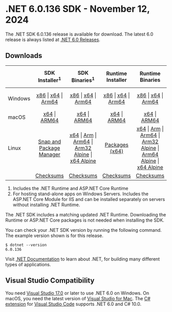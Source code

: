# .NET 6.0.136 SDK - November 12, 2024

The .NET SDK 6.0.136 release is available for download. The latest 6.0 release is always listed at [.NET 6.0 Releases](../README.md).

## Downloads

|           | SDK Installer<sup>1</sup>                        | SDK Binaries<sup>1</sup>                 | Runtime Installer                                        | Runtime Binaries                                 | ASP.NET Core Runtime           |Windows Desktop Runtime          |
| --------- | :------------------------------------------:     | :----------------------:                 | :---------------------------:                            | :-------------------------:                      | :-----------------:            | :-----------------:            |
| Windows   | [x86][dotnet-sdk-win-x86.exe] \| [x64][dotnet-sdk-win-x64.exe] \| [Arm64][dotnet-sdk-win-arm64.exe] | [x86][dotnet-sdk-win-x86.zip] \| [x64][dotnet-sdk-win-x64.zip] \|  [Arm64][dotnet-sdk-win-arm64.zip] | [x86][dotnet-runtime-win-x86.exe] \| [x64][dotnet-runtime-win-x64.exe] \| [Arm64][dotnet-runtime-win-arm64.exe] | [x86][dotnet-runtime-win-x86.zip] \| [x64][dotnet-runtime-win-x64.zip] \| [Arm64][dotnet-runtime-win-arm64.zip] | [x86][aspnetcore-runtime-win-x86.exe] \| [x64][aspnetcore-runtime-win-x64.exe] \|<br/> [Hosting Bundle][dotnet-hosting-win.exe]<sup>2</sup> | [x86][windowsdesktop-runtime-win-x86.exe] \| [x64][windowsdesktop-runtime-win-x64.exe] \| [Arm64][windowsdesktop-runtime-win-arm64.exe] |
| macOS     | [x64][dotnet-sdk-osx-x64.pkg] \| [ARM64][dotnet-sdk-osx-arm64.pkg] | [x64][dotnet-sdk-osx-x64.tar.gz] \| [ARM64][dotnet-sdk-osx-arm64.tar.gz]  | [x64][dotnet-runtime-osx-x64.pkg] \| [ARM64][dotnet-runtime-osx-arm64.pkg] | [x64][dotnet-runtime-osx-x64.tar.gz] \| [ARM64][dotnet-runtime-osx-arm64.tar.gz]| [x64][aspnetcore-runtime-osx-x64.tar.gz] \| [ARM64][aspnetcore-runtime-osx-arm64.tar.gz] | - |<sup>1</sup>
| Linux     |  [Snap and Package Manager](../install-linux.md)  | [x64][dotnet-sdk-linux-x64.tar.gz] \| [Arm][dotnet-sdk-linux-arm.tar.gz]  \| [Arm64][dotnet-sdk-linux-arm64.tar.gz] \| [Arm32 Alpine][dotnet-sdk-linux-musl-arm.tar.gz]  \| [x64 Alpine][dotnet-sdk-linux-musl-x64.tar.gz] | [Packages (x64)][linux-packages] | [x64][dotnet-runtime-linux-x64.tar.gz] \| [Arm][dotnet-runtime-linux-arm.tar.gz] \| [Arm64][dotnet-runtime-linux-arm64.tar.gz] \| [Arm32 Alpine][dotnet-runtime-linux-musl-arm.tar.gz] \| [Arm64 Alpine][dotnet-runtime-linux-musl-arm64.tar.gz] \| [x64 Alpine][dotnet-runtime-linux-musl-x64.tar.gz]  | [x64][aspnetcore-runtime-linux-x64.tar.gz]<sup>1</sup>  \| [Arm][aspnetcore-runtime-linux-arm.tar.gz]<sup>1</sup> \| [Arm64][aspnetcore-runtime-linux-arm64.tar.gz]<sup>1</sup> \| [x64 Alpine][aspnetcore-runtime-linux-musl-x64.tar.gz] | - | <sup>1</sup> |
|  | [Checksums][checksums-sdk]                             | [Checksums][checksums-sdk]                                      | [Checksums][checksums-runtime]                             | [Checksums][checksums-runtime]  | [Checksums][checksums-runtime]  | [Checksums][checksums-runtime]

1. Includes the .NET Runtime and ASP.NET Core Runtime
2. For hosting stand-alone apps on Windows Servers. Includes the ASP.NET Core Module for IIS and can be installed separately on servers without installing .NET Runtime.

The .NET SDK includes a matching updated .NET Runtime. Downloading the Runtime or ASP.NET Core packages is not needed when installing the SDK.

You can check your .NET SDK version by running the following command. The example version shown is for this release.

```console
$ dotnet --version
6.0.136
```

Visit [.NET Documentation](https://learn.microsoft.com/dotnet/core/) to learn about .NET, for building many different types of applications.

## Visual Studio Compatibility

You need [Visual Studio 17.0](https://visualstudio.microsoft.com) or later to use .NET 6.0 on Windows. On macOS, you need the latest version of [Visual Studio for Mac](https://visualstudio.microsoft.com/vs/mac/). The [C# extension](https://code.visualstudio.com/docs/languages/dotnet) for [Visual Studio Code](https://code.visualstudio.com/) supports .NET 6.0 and C# 10.0.

[blob-runtime]: https://builds.dotnet.microsoft.com/dotnet/Runtime/
[blob-sdk]: https://builds.dotnet.microsoft.com/dotnet/Sdk/
[release-notes]: 6.0.136.md

[checksums-runtime]: https://builds.dotnet.microsoft.com/dotnet/checksums/6.0.36-sha.txt
[checksums-sdk]: https://builds.dotnet.microsoft.com/dotnet/checksums/6.0.36-sha.txt

[linux-install]: https://learn.microsoft.com/dotnet/core/install/linux

[dotnet-blog]:  https://devblogs.microsoft.com/dotnet/May-2024-updates/
[aspnet-blog]: https://devblogs.microsoft.com/dotnet/announcing-asp-net-core-in-net-6/
[maui-blog]: https://devblogs.microsoft.com/dotnet/update-on-dotnet-maui/
[linux-packages]: ../install-linux.md



[//]: # ( Runtime 6.0.36)
[dotnet-runtime-linux-arm.tar.gz]: https://download.visualstudio.microsoft.com/download/pr/bab6b400-38f6-485a-8ca2-a2039d7b699a/87ae685d9df812b27be2af8b05ae27eb/dotnet-runtime-6.0.36-linux-arm.tar.gz
[dotnet-runtime-linux-arm64.tar.gz]: https://download.visualstudio.microsoft.com/download/pr/5aa79fd1-fac6-445f-9e68-003a0d368656/f21c1d45e64633019645d164cc53cf5b/dotnet-runtime-6.0.36-linux-arm64.tar.gz
[dotnet-runtime-linux-musl-arm.tar.gz]: https://download.visualstudio.microsoft.com/download/pr/1befe57f-0495-47e1-b6d0-810c47dbd777/c15062a1d53a086e49994356647f99f0/dotnet-runtime-6.0.36-linux-musl-arm.tar.gz
[dotnet-runtime-linux-musl-arm64.tar.gz]: https://download.visualstudio.microsoft.com/download/pr/b03f2676-0841-4585-b18a-73c763ea6e08/f392aa52226cb0de2f5e2402af0b5a70/dotnet-runtime-6.0.36-linux-musl-arm64.tar.gz
[dotnet-runtime-linux-musl-x64.tar.gz]: https://download.visualstudio.microsoft.com/download/pr/9509eac8-2788-4fee-912c-edbcc9a87c40/e8073d775d1c6be5006aeba81b024b18/dotnet-runtime-6.0.36-linux-musl-x64.tar.gz
[dotnet-runtime-linux-x64.tar.gz]: https://download.visualstudio.microsoft.com/download/pr/d0d7fabb-4221-441a-84ae-e94f59c8ab42/a7cd6251bd8ce5fac4baa1c057e4c5ed/dotnet-runtime-6.0.36-linux-x64.tar.gz
[dotnet-runtime-osx-arm64.pkg]: https://download.visualstudio.microsoft.com/download/pr/2258b557-814b-4a44-a7bd-5ac2209aba85/13eb109a5c46211b816ea950c91cee0c/dotnet-runtime-6.0.36-osx-arm64.pkg
[dotnet-runtime-osx-arm64.tar.gz]: https://download.visualstudio.microsoft.com/download/pr/fa2cef0a-6107-4aeb-9a45-a06a0329d56c/b9d386983e3f1d7570026645d9b7158a/dotnet-runtime-6.0.36-osx-arm64.tar.gz
[dotnet-runtime-osx-x64.pkg]: https://download.visualstudio.microsoft.com/download/pr/80c09607-a1af-45ff-827f-a2acaeaa576c/efc68fc7b22ea9289e5a5764050ae79a/dotnet-runtime-6.0.36-osx-x64.pkg
[dotnet-runtime-osx-x64.tar.gz]: https://download.visualstudio.microsoft.com/download/pr/4aab6108-c6f0-4b7a-b1b0-37f6b0fa621c/122b1b42895150267dbba61df69a2455/dotnet-runtime-6.0.36-osx-x64.tar.gz
[dotnet-runtime-win-arm64.exe]: https://download.visualstudio.microsoft.com/download/pr/4ed65c50-4ef3-4c90-890b-b229ff8a4ed5/b138c1201dca5b9c837488acf064a1c6/dotnet-runtime-6.0.36-win-arm64.exe
[dotnet-runtime-win-arm64.zip]: https://download.visualstudio.microsoft.com/download/pr/ae19a108-3cbc-4ca0-a4b8-c150aa1f12bc/b1f69657a656d18b3394802d439944d2/dotnet-runtime-6.0.36-win-arm64.zip
[dotnet-runtime-win-x64.exe]: https://download.visualstudio.microsoft.com/download/pr/1a5fc50a-9222-4f33-8f73-3c78485a55c7/1cb55899b68fcb9d98d206ba56f28b66/dotnet-runtime-6.0.36-win-x64.exe
[dotnet-runtime-win-x64.zip]: https://download.visualstudio.microsoft.com/download/pr/268f4e36-89a9-42bb-905e-777014173306/061b9dfad5c34f7d262ea82c20396b7f/dotnet-runtime-6.0.36-win-x64.zip
[dotnet-runtime-win-x86.exe]: https://download.visualstudio.microsoft.com/download/pr/727d79cb-6a4c-4a6b-bd9e-af99ad62de0b/5cd3550f1589a2f1b3a240c745dd1023/dotnet-runtime-6.0.36-win-x86.exe
[dotnet-runtime-win-x86.zip]: https://download.visualstudio.microsoft.com/download/pr/0cc3f564-be24-4a10-8071-786859e768f9/8d5dd547565a37e93dee27f741c0c847/dotnet-runtime-6.0.36-win-x86.zip

[//]: # ( WindowsDesktop 6.0.36)
[windowsdesktop-runtime-win-arm64.exe]: https://download.visualstudio.microsoft.com/download/pr/77154c66-aae2-4695-94d3-db0f82305ff9/5b3684e1750b2a7a73f7b6db93f813b2/windowsdesktop-runtime-6.0.36-win-arm64.exe
[windowsdesktop-runtime-win-arm64.zip]: https://download.visualstudio.microsoft.com/download/pr/611e596c-63ca-47ad-9868-f9447a229e40/59f71489d995dbc966febdc9e3f74144/windowsdesktop-runtime-6.0.36-win-arm64.zip
[windowsdesktop-runtime-win-x64.exe]: https://download.visualstudio.microsoft.com/download/pr/f6b6c5dc-e02d-4738-9559-296e938dabcb/b66d365729359df8e8ea131197715076/windowsdesktop-runtime-6.0.36-win-x64.exe
[windowsdesktop-runtime-win-x64.zip]: https://download.visualstudio.microsoft.com/download/pr/c9af87fe-bd4f-4079-8dc0-a3ee8656a0a8/61ab5ad679746692abfce7719ae150e3/windowsdesktop-runtime-6.0.36-win-x64.zip
[windowsdesktop-runtime-win-x86.exe]: https://download.visualstudio.microsoft.com/download/pr/cdc314df-4a4c-4709-868d-b974f336f77f/acd5ab7637e456c8a3aa667661324f6d/windowsdesktop-runtime-6.0.36-win-x86.exe
[windowsdesktop-runtime-win-x86.zip]: https://download.visualstudio.microsoft.com/download/pr/0aeb9647-4143-48b4-8d8c-3f85381401ee/7ecf1430c34229d9765b33dc72bc82e4/windowsdesktop-runtime-6.0.36-win-x86.zip

[//]: # ( ASP 6.0.36)
[aspnetcore-runtime-linux-arm.tar.gz]: https://download.visualstudio.microsoft.com/download/pr/5a1d54ad-f01e-4407-a413-493a5e81f802/9773a2ed4499d6d8c2a89714aa3d9c4c/aspnetcore-runtime-6.0.36-linux-arm.tar.gz
[aspnetcore-runtime-linux-arm64.tar.gz]: https://download.visualstudio.microsoft.com/download/pr/19bb2019-9acc-4c85-a397-5c84aad3e79e/094076519c27db7d2619aee8744c9eaf/aspnetcore-runtime-6.0.36-linux-arm64.tar.gz
[aspnetcore-runtime-linux-musl-arm.tar.gz]: https://download.visualstudio.microsoft.com/download/pr/e2fbcaba-7da0-4d87-bb1b-0b78e53a9d86/9c695640f542279269b0ddf23c27060e/aspnetcore-runtime-6.0.36-linux-musl-arm.tar.gz
[aspnetcore-runtime-linux-musl-arm64.tar.gz]: https://download.visualstudio.microsoft.com/download/pr/52842791-2dea-4278-86c7-4f1d4a45c0e0/87ef463f7e608b9d239066f02d09098f/aspnetcore-runtime-6.0.36-linux-musl-arm64.tar.gz
[aspnetcore-runtime-linux-musl-x64.tar.gz]: https://download.visualstudio.microsoft.com/download/pr/2fc024a5-bb7a-4860-a38a-89248a6466f2/95ce83467434e681a3bd771052ffbb91/aspnetcore-runtime-6.0.36-linux-musl-x64.tar.gz
[aspnetcore-runtime-linux-x64.tar.gz]: https://download.visualstudio.microsoft.com/download/pr/6f4d628c-903a-4c54-8e78-584ac3fad3e9/35c386c099e48775ba50df7bb3dfd93a/aspnetcore-runtime-6.0.36-linux-x64.tar.gz
[aspnetcore-runtime-osx-arm64.tar.gz]: https://download.visualstudio.microsoft.com/download/pr/2271afcd-e427-478e-af95-bea3ef119bbb/4a4d713978ad045bca1ff93eb661611f/aspnetcore-runtime-6.0.36-osx-arm64.tar.gz
[aspnetcore-runtime-osx-x64.tar.gz]: https://download.visualstudio.microsoft.com/download/pr/daee4540-b60b-478e-8ffc-37c8798ed6bb/85267ac81195d92e6f1045e84e8a3baa/aspnetcore-runtime-6.0.36-osx-x64.tar.gz
[aspnetcore-runtime-win-arm64.zip]: https://download.visualstudio.microsoft.com/download/pr/f96d692b-fec8-4dfd-8f8c-7721e070469d/7c58650eb778b957c21e9520360ba88b/aspnetcore-runtime-6.0.36-win-arm64.zip
[aspnetcore-runtime-win-x64.exe]: https://download.visualstudio.microsoft.com/download/pr/0f0ea01c-ef7c-4493-8960-d1e9269b718b/3f95c5bd383be65c2c3384e9fa984078/aspnetcore-runtime-6.0.36-win-x64.exe
[aspnetcore-runtime-win-x64.zip]: https://download.visualstudio.microsoft.com/download/pr/7887ade5-0f62-4bed-9d5c-f0e3b109b709/33fb9df0a230e8b3c74394580de26b2b/aspnetcore-runtime-6.0.36-win-x64.zip
[aspnetcore-runtime-win-x86.exe]: https://download.visualstudio.microsoft.com/download/pr/8cfa7f46-88f2-4521-a2d8-59b827420344/447de18a48115ac0fe6f381f0528e7a5/aspnetcore-runtime-6.0.36-win-x86.exe
[aspnetcore-runtime-win-x86.zip]: https://download.visualstudio.microsoft.com/download/pr/9bea7e5e-e799-45cc-90b6-fdff513d0833/f4048b2a72b59e145b97ed7a363366c7/aspnetcore-runtime-6.0.36-win-x86.zip
[dotnet-hosting-win.exe]: https://download.visualstudio.microsoft.com/download/pr/9b8253ef-554d-4636-b708-e154c0199ce5/f3673dd1f2dc80e5b0505cbd2d4bd5d2/dotnet-hosting-6.0.36-win.exe


[//]: # ( SDK 6.0.136)
[dotnet-sdk-linux-arm.tar.gz]: https://download.visualstudio.microsoft.com/download/pr/6e0841de-3911-402e-8340-171026626dc9/8655b8901d68e0e961c8d8fcc470b08c/dotnet-sdk-6.0.136-linux-arm.tar.gz
[dotnet-sdk-linux-arm64.tar.gz]: https://download.visualstudio.microsoft.com/download/pr/4f4db241-7548-48a8-b28c-bcc18a257518/4e183425102461b9a6749ae2dc3626b1/dotnet-sdk-6.0.136-linux-arm64.tar.gz
[dotnet-sdk-linux-musl-arm.tar.gz]: https://download.visualstudio.microsoft.com/download/pr/de3eef37-e90f-4b30-90f7-5769834ceed3/b122c8eaf09a128299c8a7ea0c2dbe55/dotnet-sdk-6.0.136-linux-musl-arm.tar.gz
[dotnet-sdk-linux-musl-arm64.tar.gz]: https://download.visualstudio.microsoft.com/download/pr/dc0bc4ec-c584-46cc-8f35-a1868f71b0dc/3271ad62955e098403bf5494e606c712/dotnet-sdk-6.0.136-linux-musl-arm64.tar.gz
[dotnet-sdk-linux-musl-x64.tar.gz]: https://download.visualstudio.microsoft.com/download/pr/93d00c94-9563-4e96-958e-2c0fef32ba85/7e74e55e727fffd5df6af22bf9050e41/dotnet-sdk-6.0.136-linux-musl-x64.tar.gz
[dotnet-sdk-linux-x64.tar.gz]: https://download.visualstudio.microsoft.com/download/pr/1a13a47c-87b6-4a2f-a91e-b74e6a6edddd/c046ae1b8352733c5184797cbf8a3739/dotnet-sdk-6.0.136-linux-x64.tar.gz
[dotnet-sdk-osx-arm64.pkg]: https://download.visualstudio.microsoft.com/download/pr/19a332f7-1f0c-45b1-9746-07b667771dda/042cd500a5049603ab0b448bc5ab1a19/dotnet-sdk-6.0.136-osx-arm64.pkg
[dotnet-sdk-osx-arm64.tar.gz]: https://download.visualstudio.microsoft.com/download/pr/86c26bfd-913d-4ab0-a2ab-ac71689fe7cb/f3fe4760bed2f23ca640bdb6d91a634f/dotnet-sdk-6.0.136-osx-arm64.tar.gz
[dotnet-sdk-osx-x64.pkg]: https://download.visualstudio.microsoft.com/download/pr/3d9cffe2-e922-4c27-85e5-4ec4b51927b1/c81551c35150d0424dcfcf05a729bade/dotnet-sdk-6.0.136-osx-x64.pkg
[dotnet-sdk-osx-x64.tar.gz]: https://download.visualstudio.microsoft.com/download/pr/ff5a3bd6-c252-48d9-b5d4-184ab0e7f1fb/d62375e8ca68b829724f04809951a478/dotnet-sdk-6.0.136-osx-x64.tar.gz
[dotnet-sdk-win-arm64.exe]: https://download.visualstudio.microsoft.com/download/pr/943bfabc-ca8e-44ec-a08e-395ef1639c45/4524cc7c3fc5e6a2c623c9619f552a72/dotnet-sdk-6.0.136-win-arm64.exe
[dotnet-sdk-win-arm64.zip]: https://download.visualstudio.microsoft.com/download/pr/a75faad6-8406-4f1e-bd5e-eb00066fa3d9/235daaf0c9635aaebb55fef73bff2bf2/dotnet-sdk-6.0.136-win-arm64.zip
[dotnet-sdk-win-x64.exe]: https://download.visualstudio.microsoft.com/download/pr/367969c6-008e-4faf-9ff5-7beef2571333/8d9fe1ce7c44e73f1a49b79dc35aef3c/dotnet-sdk-6.0.136-win-x64.exe
[dotnet-sdk-win-x64.zip]: https://download.visualstudio.microsoft.com/download/pr/4dd4c31d-d00b-46ad-96de-d8c80e9cd7e5/c9c935df4c60f8ae923746e16cc7b4a7/dotnet-sdk-6.0.136-win-x64.zip
[dotnet-sdk-win-x86.exe]: https://download.visualstudio.microsoft.com/download/pr/bf5caf3d-95fe-416a-92d9-4b7ff8088b27/70cc8c52213e66513c0665f6e2dcad2e/dotnet-sdk-6.0.136-win-x86.exe
[dotnet-sdk-win-x86.zip]: https://download.visualstudio.microsoft.com/download/pr/dede4f0c-690a-4ca0-8895-df6ef4d52df7/0f709d1ebca1d194fef88a4edb2c3934/dotnet-sdk-6.0.136-win-x86.zip
